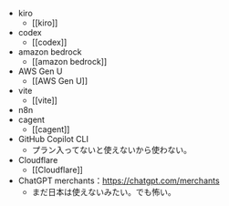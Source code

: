 - kiro
	- [[kiro]]
- codex
	- [[codex]]
- amazon bedrock
	- [[amazon bedrock]]
- AWS Gen U
	- [[AWS Gen U]]
- vite
	- [[vite]]
- n8n
- cagent
	- [[cagent]]
- GitHub Copilot CLI
	- プラン入ってないと使えないから使わない。
- Cloudflare
	- [[Cloudflare]]
- ChatGPT merchants：https://chatgpt.com/merchants
	- まだ日本は使えないみたい。でも怖い。
